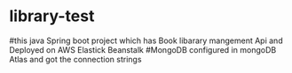 # library-test
#this java Spring boot project which has Book libarary mangement Api and Deployed on AWS Elastick Beanstalk 
#MongoDB configured in mongoDB Atlas and got the connection strings

